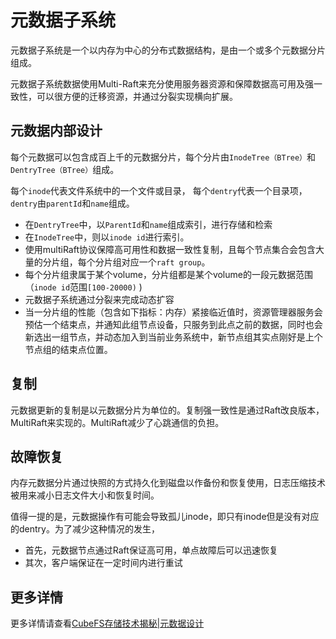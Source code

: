 # 元数据子系统

元数据子系统是一个以内存为中心的分布式数据结构，是由一个或多个元数据分片组成。

元数据子系统数据使用Multi-Raft来充分使用服务器资源和保障数据高可用及强一致性，可以很方便的迁移资源，并通过分裂实现横向扩展。

## 元数据内部设计

每个元数据可以包含成百上千的元数据分片，每个分片由`InodeTree（BTree）`和`DentryTree（BTree）`组成。

每个`inode`代表文件系统中的一个文件或目录， 每个`dentry`代表一个目录项，`dentry`由`parentId`和`name`组成。

- 在`DentryTree`中，以`ParentId`和`name`组成索引，进行存储和检索
- 在`InodeTree`中，则以`inode id`进行索引。
- 使用multiRaft协议保障高可用性和数据一致性复制，且每个节点集合会包含大量的分片组，每个分片组对应一个`raft group`。
- 每个分片组隶属于某个volume，分片组都是某个volume的一段元数据范围（`inode id`范围`[100-20000)` )
- 元数据子系统通过分裂来完成动态扩容
- 当一分片组的性能（包含如下指标：内存）紧接临近值时，资源管理器服务会预估一个结束点，并通知此组节点设备，只服务到此点之前的数据，同时也会新选出一组节点，并动态加入到当前业务系统中，新节点组其实点刚好是上个节点组的结束点位置。

## 复制

元数据更新的复制是以元数据分片为单位的。复制强一致性是通过Raft改良版本，MultiRaft来实现的。MultiRaft减少了心跳通信的负担。

## 故障恢复

内存元数据分片通过快照的方式持久化到磁盘以作备份和恢复使用，日志压缩技术被用来减小日志文件大小和恢复时间。

值得一提的是，元数据操作有可能会导致孤儿inode，即只有inode但是没有对应的dentry。为了减少这种情况的发生，
- 首先，元数据节点通过Raft保证高可用，单点故障后可以迅速恢复
- 其次，客户端保证在一定时间内进行重试

## 更多详情
更多详情请查看[CubeFS存储技术揭秘|元数据设计](/zh/blog/case/Secret_of_CubeFS_Technology_Metadata_Subsystem_Design)